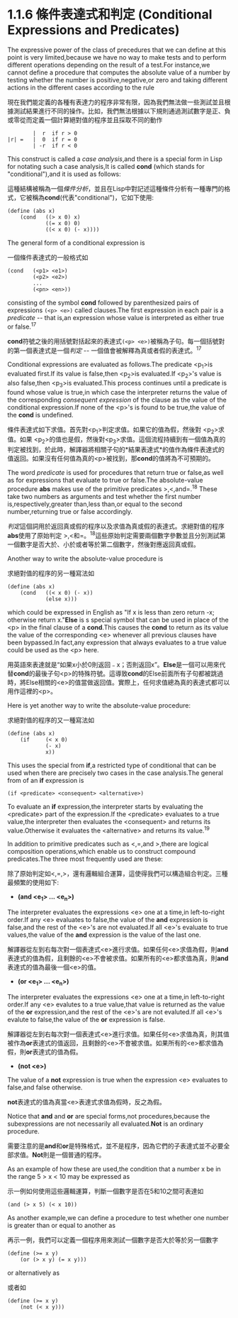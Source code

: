 # 1.1.6 條件表達式和判定 (Conditional Expressions and Predicates)

The expressive power of the class of precedures that we can define at this point is very limited,because we have no way to make tests and to perform different operations depending on the result of a test.For instance,we cannot define a procedure that computes the absolute value of a number by testing whether the number is positive,negative,or zero and taking different actions in the different cases according to the rule

現在我們能定義的各種有表達力的程序非常有限，因為我們無法做一些測試並且根據測試結果進行不同的操作。比如，我們無法根據以下規則通過測試數字是正、負或零從而定義一個計算絕對值的程序並且採取不同的動作

			|  r  if r > 0
	|r| = 	|  0  if r = 0
			| -r  if r < 0
			
This construct is called a *case analysis*,and there is a special form in Lisp for notating such a case analysis,It is called **cond** (which stands for "conditional"),and it is used as follows:

這種結構被稱為一個*條件分析*，並且在Lisp中對記述這種條件分析有一種專門的格式，它被稱為**cond**(代表"conditional")，它如下使用:

	(define (abs x)
		(cond 	((> x 0) x)
				((= x 0) 0)
				((< x 0) (- x))))
				
The general form of a conditional expression is

一個條件表達式的一般格式如

	(cond 	(<p1> <e1>)
			(<p2> <e2>)
			...
			(<pn> <en>))
			
consisting of the symbol **cond** followed by parenthesized pairs of expressions `(<p> <e>)` called clauses.The first expression in each pair is a *predicate* -- that is,an expression whose value is interpreted as either true or false.<sup>17</sup>

**cond**符號之後的用括號對括起來的表達式`(<p> <e>)`被稱為子句。每一個括號對的第一個表達式是一個*判定* -- 一個值會被解釋為真或者假的表達式。<sup>17</sup>

Conditional expressions are evaluated as follows.The predicate &lt;p<sub>1</sub>&gt;is evaluated first.If its value is false,then &lt;p<sub>2</sub>&gt;is evaluated.If &lt;p<sub>2</sub>&gt;'s value is also false,then &lt;p<sub>3</sub>&gt;is evaluated.This process continues until a predicate is found whose value is true,in which case the interpreter returns the value of the corresponding *consequent expression <e>* of the clause as the value of the conditional expression.If none of the &lt;p&gt;'s is found to be true,the value of the **cond** is undefined.

條件表達式如下求值。首先對&lt;p<sub>1</sub>&gt;判定求值。如果它的值為假，然後對 &lt;p<sub>2</sub>&gt;求值。如果 &lt;p<sub>2</sub>&gt;的值也是假，然後對&lt;p<sub>3</sub>&gt;求值。這個流程持續到有一個值為真的判定被找到，於此時，解譯器將相關子句的*結果表達式<e>*的值作為條件表達式的值返回。如果沒有任何值為真的&lt;p&gt;被找到，那**cond**的值將為不可預期的。

The word *predicate* is used for procedures that return true or false,as well as for expressions that evaluate to true or false.The absolute-value procedure **abs** makes use of the primitive predicates &gt;,&lt;,and=.<sup>18</sup> These take two numbers as arguments and test whether the first number is,respectively,greater than,less than,or equal to the second number,returning true or false accordingly.

*判定*這個詞用於返回真或假的程序以及求值為真或假的表達式。求絕對值的程序**abs**使用了原始判定 &gt;,&lt;和=。<sup>18</sup>這些原始判定需要兩個數字參數並且分別測試第一個數字是否大於、小於或者等於第二個數字，然後對應返回真或假。

Another way to write the absolute-value procedure is

求絕對值的程序的另一種寫法如

	(define (abs x)
		(cond 	((< x 0) (- x))
				(else x)))
				
which could be expressed in English as "If x is less than zero return -x; otherwise return x."**Else** is s special symbol that can be used in place of the &lt;p&gt; in the final clause of a **cond**.This causes the **cond** to return as its value the value of the corresponding &lt;e&gt; whenever all previous clauses have been bypassed.In fact,any expression that always evaluates to a true value could be used as the &lt;p&gt; here.

用英語來表達就是“如果x小於0則返回﹣x；否則返回x”。**Else**是一個可以用來代替**cond**的最後子句&lt;p&gt;的特殊符號。這導致**cond**的Else前面所有子句都被跳過時，將Else相關的&lt;e&gt;的值當做返回值。實際上，任何求值總為真的表達式都可以用作這裡的&lt;p&gt;。

Here is yet another way to write the absolute-value procedure:

求絕對值的程序的又一種寫法如

	(define (abs x)
		(if 	(< x 0) 
				(- x)
				x))
				
This uses the special from **if**,a restricted type of conditional that can be used when there are precisely two cases in the case analysis.The general from of an **if** expression is

	(if <predicate> <consequent> <alternative>)
	
To evaluate an **if** expression,the interpreter starts by evaluating the &lt;predicate&gt; part of the expression.If the &lt;predicate&gt; evaluates to a true value,the interpreter then evaluates the &lt;consequent&gt; and returns its value.Otherwise it evaluates the &lt;alternative&gt; and returns its value.<sup>19</sup>

In addition to primitive predicates such as &lt;,=,and &gt;,there are logical composition operations,which enable us to construct compound predicates.The three most frequently used are these:

除了原始判定如&lt;,=,&gt;，還有邏輯組合運算，這使得我們可以構造組合判定。三種最頻繁的使用如下:

* **(and &lt;e<sub>1</sub>&gt; ... &lt;e<sub>n</sub>&gt;)**

The interpreter evaluates the expressions &lt;e&gt; one at a time,in left-to-right order.If any &lt;e&gt; evaluates to false,the value of the **and** expression is false,and the rest of the &lt;e&gt;'s are not evaluated.If all &lt;e&gt;'s evaluate to true values,the value of the **and** expression is the value of the last one.

解譯器從左到右每次對一個表達式&lt;e&gt;進行求值。如果任何&lt;e&gt;求值為假，則**and**表達式的值為假，且剩餘的&lt;e&gt;不會被求值。如果所有的&lt;e&gt;都求值為真，則**and**表達式的值為最後一個&lt;e&gt;的值。

* **(or &lt;e<sub>1</sub>&gt; ... &lt;e<sub>n</sub>&gt;)**

The interpreter evaluates the expressions &lt;e&gt; one at a time,in left-to-right order.If any &lt;e&gt; evalutes to a true value,that value is returned as the value of the **or** expression,and the rest of the &lt;e&gt;'s are not evaluted.If all &lt;e&gt;'s evalute to false,the value of the **or** expression is false.

解譯器從左到右每次對一個表達式&lt;e&gt;進行求值。如果任何&lt;e&gt;求值為真，則其值被作為**or**表達式的值返回，且剩餘的&lt;e&gt;不會被求值。如果所有的&lt;e&gt;都求值為假，則**or**表達式的值為假。

* **(not &lt;e&gt;)**

The value of a **not** expression is true when the expression &lt;e&gt; evaluates to false,and false otherwise.

**not**表達式的值為真當&lt;e&gt;表達式求值為假時，反之為假。

Notice that **and** and **or** are special forms,not procedures,because the subexpressions are not necessarily all evaluated.**Not** is an ordinary procedure.

需要注意的是**and**和**or**是特殊格式，並不是程序，因為它們的子表達式並不必要全部求值。**Not**則是一個普通的程序。

As an example of how these are used,the condition that a number x be in the range 5 &gt; x &lt; 10 may be expressed as

示一例如何使用這些邏輯運算，判斷一個數字是否在5和10之間可表達如

	(and (> x 5) (< x 10))
	
As another example,we can define a procedure to test whether one number is greater than or equal to another as

再示一例，我們可以定義一個程序用來測試一個數字是否大於等於另一個數字

	(define (>= x y)
		(or (> x y) (= x y)))
		
or alternatively as

或者如

	(define (>= x y)
		(not (< x y)))